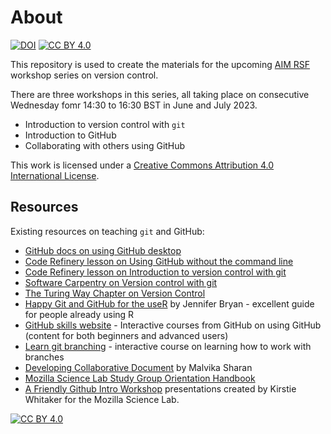 # About

[![DOI](https://zenodo.org/badge/DOI/10.5281/zenodo.7078401.svg)](https://doi.org/10.5281/zenodo.7078401) [![CC BY 4.0][cc-by-shield]][cc-by]

This repository is used to create the materials for the upcoming [AIM RSF](https://www.turing.ac.uk/research/research-projects/ai-multiple-long-term-conditions-research-support-facility) workshop series on version control.

There are three workshops in this series, all taking place on consecutive Wednesday fomr 14:30 to 16:30 BST in June and July 2023.
- Introduction to version control with `git`
- Introduction to GitHub
- Collaborating with others using GitHub

This work is licensed under a [Creative Commons Attribution 4.0 International License][cc-by].

## Resources
Existing resources on teaching `git` and GitHub:
- [GitHub docs on using GitHub desktop](https://docs.github.com/en/desktop/contributing-and-collaborating-using-github-desktop)
- [Code Refinery lesson on Using GitHub without the command line](https://coderefinery.github.io/github-without-command-line/)
- [Code Refinery lesson on Introduction to version control with git](https://coderefinery.github.io/git-intro/)
- [Software Carpentry on Version control with git](https://swcarpentry.github.io/git-novice/)
- [The Turing Way Chapter on Version Control](https://the-turing-way.netlify.app/reproducible-research/vcs.html)
- [Happy Git and GitHub for the useR](https://happygitwithr.com/) by Jennifer Bryan - excellent guide for people already using R
- [GitHub skills website](https://skills.github.com/) - Interactive courses from GitHub on using GitHub (content for both beginners and advanced users)
- [Learn git branching](https://learngitbranching.js.org) - interactive course on learning how to work with branches
- [Developing Collaborative Document](https://malvikasharan.github.io/developing_collaborative_document/) by Malvika Sharan
- [Mozilla Science Lab Study Group Orientation Handbook](https://mozillascience.github.io/study-group-orientation/)
- [A Friendly Github Intro Workshop](https://kirstiejane.github.io/friendly-github-intro/) presentations created by Kirstie Whitaker for the Mozilla Science Lab.

[![CC BY 4.0][cc-by-image]][cc-by]

[cc-by]: http://creativecommons.org/licenses/by/4.0/
[cc-by-image]: https://i.creativecommons.org/l/by/4.0/88x31.png
[cc-by-shield]: https://img.shields.io/badge/License-CC%20BY%204.0-lightgrey.svg
